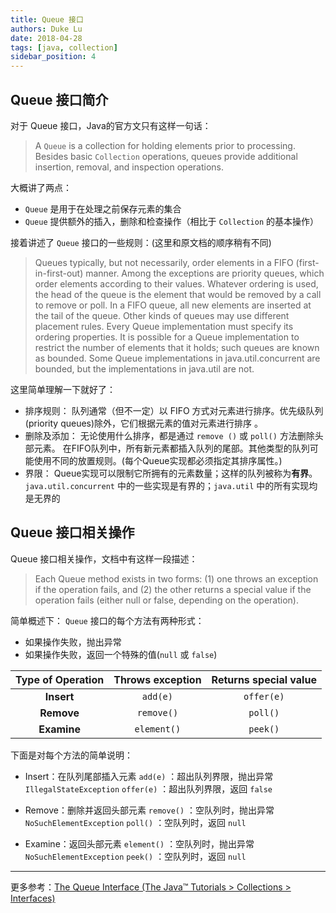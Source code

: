 ```yaml
---
title: Queue 接口
authors: Duke Lu
date: 2018-04-28
tags: [java, collection]
sidebar_position: 4
---
```


## Queue 接口简介
对于 Queue 接口，Java的官方文只有这样一句话：
> A `Queue` is a collection for holding elements prior to processing. Besides basic `Collection` operations, queues provide additional insertion, removal, and inspection operations.

大概讲了两点：
- `Queue` 是用于在处理之前保存元素的集合
- `Queue` 提供额外的插入，删除和检查操作（相比于 `Collection` 的基本操作）

接着讲述了 `Queue` 接口的一些规则：(这里和原文档的顺序稍有不同)
> Queues typically, but not necessarily, order elements in a FIFO (first-in-first-out) manner. Among the exceptions are priority queues, which order elements according to their values. Whatever ordering is used, the head of the queue is the element that would be removed by a call to remove or poll. In a FIFO queue, all new elements are inserted at the tail of the queue. Other kinds of queues may use different placement rules. Every Queue implementation must specify its ordering properties.
It is possible for a Queue implementation to restrict the number of elements that it holds; such queues are known as bounded. Some Queue implementations in java.util.concurrent are bounded, but the implementations in java.util are not.

这里简单理解一下就好了：
- 排序规则：
队列通常（但不一定）以 FIFO 方式对元素进行排序。优先级队列(priority queues)除外，它们根据元素的值对元素进行排序 。
- 删除及添加：
无论使用什么排序，都是通过 `remove ()` 或 `poll()` 方法删除头部元素。
在FIFO队列中，所有新元素都插入队列的尾部。其他类型的队列可能使用不同的放置规则。(每个Queue实现都必须指定其排序属性。)
- 界限：
Queue实现可以限制它所拥有的元素数量；这样的队列被称为**有界**。
`java.util.concurrent` 中的一些实现是有界的；`java.util` 中的所有实现均是无界的

## Queue 接口相关操作
Queue 接口相关操作，文档中有这样一段描述：
> Each Queue method exists in two forms: (1) one throws an exception if the operation fails, and (2) the other returns a special value if the operation fails (either null or false, depending on the operation). 

简单概述下：
`Queue` 接口的每个方法有两种形式：
- 如果操作失败，抛出异常
- 如果操作失败，返回一个特殊的值(`null` 或 `false`)

| **Type of Operation** | **Throws exception** | **Returns special value** |
| :-: | :-: | :-: |
| **Insert** | `add(e)` | `offer(e)` |
| **Remove** | `remove()` | `poll()` |
| **Examine** | `element()` | `peek()` |

下面是对每个方法的简单说明：
- Insert：在队列尾部插入元素
`add(e)` ：超出队列界限，抛出异常 `IllegalStateException`
`offer(e)` ：超出队列界限，返回 `false`

- Remove：删除并返回头部元素
`remove()` ：空队列时，抛出异常 `NoSuchElementException`
`poll()` ：空队列时，返回 `null`

- Examine：返回头部元素
`element()` ：空队列时，抛出异常 `NoSuchElementException`
`peek()` ：空队列时，返回 `null`

---

更多参考：[The Queue Interface (The Java™ Tutorials > Collections > Interfaces)](https://docs.oracle.com/javase/tutorial/collections/interfaces/queue.html)